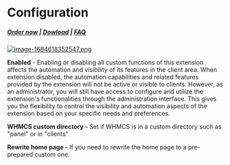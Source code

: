 # Configuration

#####  [Order now](https://puqcloud.com/whmcs-addon-puq-customization.php) | [Dowload](https://download.puqcloud.com/WHMCS/addons/PUQ-Customization/) | [FAQ](https://faq.puqcloud.com/)

[![image-1684618352547.png](https://doc.puq.info/uploads/images/gallery/2023-05/scaled-1680-/image-1684618352547.png)](https://doc.puq.info/uploads/images/gallery/2023-05/image-1684618352547.png)

**Enabled** - Enabling or disabling all custom functions of this extension affects the automation and visibility of its features in the client area. When extension disabled, the automation capabilities and related features provided by the extension will not be active or visible to clients. However, as an administrator, you will still have access to configure and utilize the extension's functionalities through the administration interface. This gives you the flexibility to control the visibility and automation aspects of the extension based on your specific needs and preferences.

**WHMCS custom directory -** Set if WHMCS is in a custom directory such as "panel" or in "clients"

**Rewrite home page -** If you need to rewrite the home page to a pre-prepared custom one.
